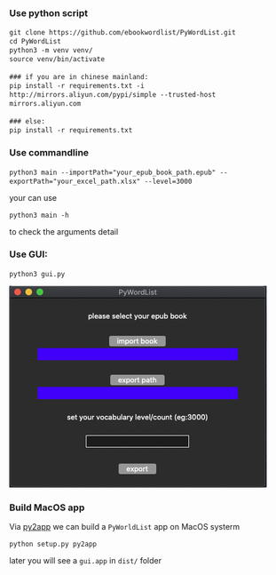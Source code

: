 ###   



### Use python script 
```
git clone https://github.com/ebookwordlist/PyWordList.git 
cd PyWordList
python3 -m venv venv/ 
source venv/bin/activate 

### if you are in chinese mainland:
pip install -r requirements.txt -i http://mirrors.aliyun.com/pypi/simple --trusted-host mirrors.aliyun.com

### else:
pip install -r requirements.txt

```


### Use commandline 
```
python3 main --importPath="your_epub_book_path.epub" --exportPath="your_excel_path.xlsx" --level=3000
```
your can use 

```
python3 main -h
```
to check the arguments detail

### Use GUI:
```
python3 gui.py
```
![](img/app_ui.png)

### Build MacOS app 
Via [py2app](https://py2app.readthedocs.io/en/latest/) we can build a `PyWorldList` app on MacOS systerm 

```
python setup.py py2app
```
later you will see a `gui.app` in `dist/` folder